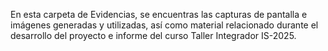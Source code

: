 En esta carpeta de Evidencias, se encuentras las capturas de pantalla e imágenes generadas y utilizadas, así como material relacionado durante el desarrollo del proyecto e informe del curso Taller Integrador IS-2025.
